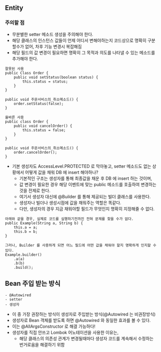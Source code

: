 ## Entity
### 주의할 점
- 무분별한 setter 메소드 생성을 주의해야 한다. 
- 해당 클래스의 인스턴스 값들이 언제 어디서 변해야하는지 코드상으로 명확히 구분할수가 없어, 차후 기능 변경시 복잡해짐
- 해당 필드의 값 변경이 필요하면 명확히 그 목적과 의도를 나타낼 수 있는 메소드를 추가해야 한다.

```
잘못된 사용
public Class Order {
    public void setStatus(boolean status) {
        this.status = status;
    }
}

public void 주문서비스의_취소메소드() {
    order.setStatus(false);
}

올바른 사용
public class Order {
    public void cancelOrder() {
        this.status = false;
    }
}

public void 주문서비스의_취소메소드() {
    order.cancelOrder();
}
```

- 기본 생성자도 AccessLevel.PROTECTED 로 막아놓고, setter 메소드도 없는 상황에서 어떻게 값을 채워 DB 에 insert 해야하나?
  + 기본적인 구조는 생성자를 통해 최종값을 채운 후 DB 에 insert 하는 것이며,
  + 값 변경이 필요한 경우 해당 이벤트에 맞는 public 메소드를 호출하여 변경하는 것을 전제로 한다. 
  + 여기서 생성자 대신에 @Builder 를 통해 제공되는 빌더 클래스를 사용한다. 
  + 생성자나 빌더나 생성시점에 값을 채워주는 역할은 똑같다. 
  + 다만, 생성자의 경우 지금 채워야할 필드가 무엇인지 명확히 지정해줄 수 없다. 

```
아래와 같을 경우, 실제로 코드를 실행하기전까진 전혀 문제를 찾을 수가 없다. 
public Example(String a, String b) {
    this.a = a;
    this.b = b;
}

그러나, Builder 를 사용하게 되면 어느 필드에 어떤 값을 채워야 할지 명확하게 인지할 수 있다. 
Example.builder()
    .a(a)
    .b(b)
    .build();
```

## Bean 주입 받는 방식
```
- @Autowired
- setter
- 생성자
```
- 이 중 가장 권장하는 방식이 생성자로 주입받는 방식(@Autowired 는 비권장방식)
- 생성자로 Bean 객체를 받도록 하면 @Autowired 와 동일한 효과를 볼 수 있다. 
- 이는 @AllArgsConstructor 로 해결 가능하다!
- 생성자를 직접 안쓰고 Lombok 어노테이션을 사용한 이유는,
  + 해당 클래스의 의존성 관계가 변경될때마다 생성자 코드를 계속해서 수정하는 번거로움을 해결하기 위함